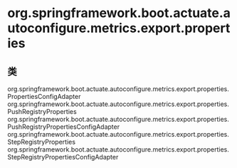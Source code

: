 # org.springframework.boot.actuate.autoconfigure.metrics.export.properties

## 类

org.springframework.boot.actuate.autoconfigure.metrics.export.properties.PropertiesConfigAdapter<T>
org.springframework.boot.actuate.autoconfigure.metrics.export.properties.PushRegistryProperties
org.springframework.boot.actuate.autoconfigure.metrics.export.properties.PushRegistryPropertiesConfigAdapter<T extends PushRegistryProperties>
org.springframework.boot.actuate.autoconfigure.metrics.export.properties.StepRegistryProperties
org.springframework.boot.actuate.autoconfigure.metrics.export.properties.StepRegistryPropertiesConfigAdapter<T extends StepRegistryProperties>




